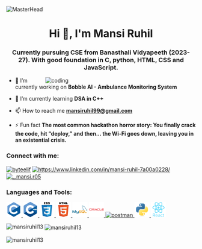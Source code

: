 ![MasterHead](https://raw.githubusercontent.com/sagar-viradiya/sagar-viradiya/master/resources/banner.png)
<h1 align="center">Hi 👋, I'm Mansi Ruhil</h1>
<h3 align="center">Currently pursuing CSE from Banasthali Vidyapeeth (2023-27). With good foundation in C, python, HTML, CSS and JavaScript.</h3>
<img align="right" alt="coding" width="400" src="https://miro.medium.com/v2/resize:fit:828/format:webp/1*qdAW1TjCN57h1lbuuzvchg.gif">

- 🔭 I’m currently working on **Bobble AI - Ambulance Monitoring System**

- 🌱 I’m currently learning **DSA in C++**

- 📫 How to reach me **mansiruhil99@gmail.com**

- ⚡ Fun fact **The most common hackathon horror story: You finally crack the code, hit “deploy,” and then... the Wi-Fi goes down, leaving you in an existential crisis.**

<h3 align="left">Connect with me:</h3>
<p align="left">
<a href="https://twitter.com/byteelif" target="blank"><img align="center" src="https://raw.githubusercontent.com/rahuldkjain/github-profile-readme-generator/master/src/images/icons/Social/twitter.svg" alt="byteelif" height="30" width="40" /></a>
<a href="https://linkedin.com/in/https://www.linkedin.com/in/mansi-ruhil-7a00a0228/" target="blank"><img align="center" src="https://raw.githubusercontent.com/rahuldkjain/github-profile-readme-generator/master/src/images/icons/Social/linked-in-alt.svg" alt="https://www.linkedin.com/in/mansi-ruhil-7a00a0228/" height="30" width="40" /></a>
<a href="https://instagram.com/_.mansi.r05" target="blank"><img align="center" src="https://raw.githubusercontent.com/rahuldkjain/github-profile-readme-generator/master/src/images/icons/Social/instagram.svg" alt="_.mansi.r05" height="30" width="40" /></a>
</p>

<h3 align="left">Languages and Tools:</h3>
<p align="left"> <a href="https://www.cprogramming.com/" target="_blank" rel="noreferrer"> <img src="https://raw.githubusercontent.com/devicons/devicon/master/icons/c/c-original.svg" alt="c" width="40" height="40"/> </a> <a href="https://www.w3schools.com/cpp/" target="_blank" rel="noreferrer"> <img src="https://raw.githubusercontent.com/devicons/devicon/master/icons/cplusplus/cplusplus-original.svg" alt="cplusplus" width="40" height="40"/> </a> <a href="https://www.w3schools.com/css/" target="_blank" rel="noreferrer"> <img src="https://raw.githubusercontent.com/devicons/devicon/master/icons/css3/css3-original-wordmark.svg" alt="css3" width="40" height="40"/> </a><a href="https://www.w3.org/html/" target="_blank" rel="noreferrer"> <img src="https://raw.githubusercontent.com/devicons/devicon/master/icons/html5/html5-original-wordmark.svg" alt="html5" width="40" height="40"/> </a> <a href="https://www.mysql.com/" target="_blank" rel="noreferrer"> <img src="https://raw.githubusercontent.com/devicons/devicon/master/icons/mysql/mysql-original-wordmark.svg" alt="mysql" width="40" height="40"/> </a> <a href="https://www.oracle.com/" target="_blank" rel="noreferrer"> <img src="https://raw.githubusercontent.com/devicons/devicon/master/icons/oracle/oracle-original.svg" alt="oracle" width="40" height="40"/> </a> <a href="https://postman.com" target="_blank" rel="noreferrer"> <img src="https://www.vectorlogo.zone/logos/getpostman/getpostman-icon.svg" alt="postman" width="40" height="40"/> </a> <a href="https://www.python.org" target="_blank" rel="noreferrer"> <img src="https://raw.githubusercontent.com/devicons/devicon/master/icons/python/python-original.svg" alt="python" width="40" height="40"/> </a> <a href="https://reactjs.org/" target="_blank" rel="noreferrer"> <img src="https://raw.githubusercontent.com/devicons/devicon/master/icons/react/react-original-wordmark.svg" alt="react" width="40" height="40"/> </a> </p>

<p><img align="left" src="https://github-readme-stats.vercel.app/api/top-langs?username=mansiruhil13&show_icons=true&locale=en&layout=compact" alt="mansiruhil13" /></p>

<p>&nbsp;<img align="center" src="https://github-readme-stats.vercel.app/api?username=mansiruhil13&show_icons=true&locale=en" alt="mansiruhil13" /></p>

<p><img align="center" src="https://github-readme-streak-stats.herokuapp.com/?user=mansiruhil13&" alt="mansiruhil13" /></p>
